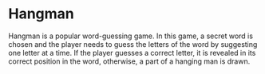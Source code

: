 # Hangman
Hangman is a popular word-guessing game. In this game, a secret word is chosen and the player needs to guess the letters of the word by suggesting one letter at a time. If the player guesses a correct letter, it is revealed in its correct position in the word, otherwise, a part of a hanging man is drawn. 
